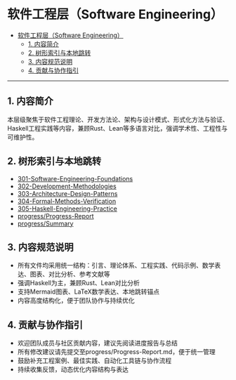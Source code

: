 # 软件工程层（Software Engineering）

- [软件工程层（Software Engineering）](#软件工程层software-engineering)
  - [1. 内容简介](#1-内容简介)
  - [2. 树形索引与本地跳转](#2-树形索引与本地跳转)
  - [3. 内容规范说明](#3-内容规范说明)
  - [4. 贡献与协作指引](#4-贡献与协作指引)

---

## 1. 内容简介

本层级聚焦于软件工程理论、开发方法论、架构与设计模式、形式化方法与验证、Haskell工程实践等内容，兼顾Rust、Lean等多语言对比，强调学术性、工程性与可维护性。

## 2. 树形索引与本地跳转

- [301-Software-Engineering-Foundations](./301-Software-Engineering-Foundations.md)
- [302-Development-Methodologies](./302-Development-Methodologies.md)
- [303-Architecture-Design-Patterns](./303-Architecture-Design-Patterns.md)
- [304-Formal-Methods-Verification](./304-Formal-Methods-Verification.md)
- [305-Haskell-Engineering-Practice](./305-Haskell-Engineering-Practice.md)
- [progress/Progress-Report](./progress/Progress-Report.md)
- [progress/Summary](./progress/Summary.md)

## 3. 内容规范说明

- 所有文件均采用统一结构：引言、理论体系、工程实践、代码示例、数学表达、图表、对比分析、参考文献等
- 强调Haskell为主，兼顾Rust、Lean对比分析
- 支持Mermaid图表、LaTeX数学表达、本地跳转锚点
- 内容高度结构化，便于团队协作与持续优化

## 4. 贡献与协作指引

- 欢迎团队成员与社区贡献内容，建议先阅读进度报告与总结
- 所有修改建议请先提交至progress/Progress-Report.md，便于统一管理
- 鼓励补充工程案例、最佳实践、自动化工具链与协作流程
- 持续收集反馈，动态优化内容结构与表达
